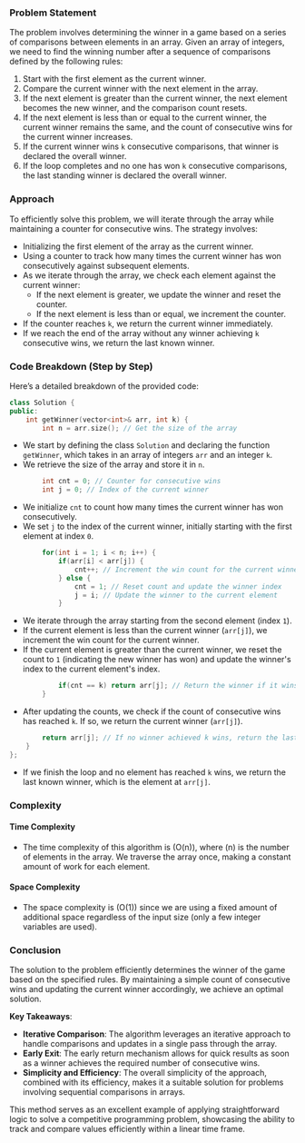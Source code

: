 ### Problem Statement

The problem involves determining the winner in a game based on a series of comparisons between elements in an array. Given an array of integers, we need to find the winning number after a sequence of comparisons defined by the following rules:

1. Start with the first element as the current winner.
2. Compare the current winner with the next element in the array.
3. If the next element is greater than the current winner, the next element becomes the new winner, and the comparison count resets.
4. If the next element is less than or equal to the current winner, the current winner remains the same, and the count of consecutive wins for the current winner increases.
5. If the current winner wins `k` consecutive comparisons, that winner is declared the overall winner.
6. If the loop completes and no one has won `k` consecutive comparisons, the last standing winner is declared the overall winner.

### Approach

To efficiently solve this problem, we will iterate through the array while maintaining a counter for consecutive wins. The strategy involves:

- Initializing the first element of the array as the current winner.
- Using a counter to track how many times the current winner has won consecutively against subsequent elements.
- As we iterate through the array, we check each element against the current winner:
  - If the next element is greater, we update the winner and reset the counter.
  - If the next element is less than or equal, we increment the counter.
- If the counter reaches `k`, we return the current winner immediately.
- If we reach the end of the array without any winner achieving `k` consecutive wins, we return the last known winner.

### Code Breakdown (Step by Step)

Here’s a detailed breakdown of the provided code:

```cpp
class Solution {
public:
    int getWinner(vector<int>& arr, int k) {
        int n = arr.size(); // Get the size of the array
```
- We start by defining the class `Solution` and declaring the function `getWinner`, which takes in an array of integers `arr` and an integer `k`.
- We retrieve the size of the array and store it in `n`.

```cpp
        int cnt = 0; // Counter for consecutive wins
        int j = 0; // Index of the current winner
```
- We initialize `cnt` to count how many times the current winner has won consecutively.
- We set `j` to the index of the current winner, initially starting with the first element at index `0`.

```cpp
        for(int i = 1; i < n; i++) {
            if(arr[i] < arr[j]) {
                cnt++; // Increment the win count for the current winner
            } else {
                cnt = 1; // Reset count and update the winner index
                j = i; // Update the winner to the current element
            }
```
- We iterate through the array starting from the second element (index `1`).
- If the current element is less than the current winner (`arr[j]`), we increment the win count for the current winner.
- If the current element is greater than the current winner, we reset the count to `1` (indicating the new winner has won) and update the winner's index to the current element's index.

```cpp
            if(cnt == k) return arr[j]; // Return the winner if it wins k times
        }
```
- After updating the counts, we check if the count of consecutive wins has reached `k`. If so, we return the current winner (`arr[j]`).

```cpp
        return arr[j]; // If no winner achieved k wins, return the last known winner
    }
};
```
- If we finish the loop and no element has reached `k` wins, we return the last known winner, which is the element at `arr[j]`.

### Complexity

#### Time Complexity
- The time complexity of this algorithm is \(O(n)\), where \(n\) is the number of elements in the array. We traverse the array once, making a constant amount of work for each element.

#### Space Complexity
- The space complexity is \(O(1)\) since we are using a fixed amount of additional space regardless of the input size (only a few integer variables are used).

### Conclusion

The solution to the problem efficiently determines the winner of the game based on the specified rules. By maintaining a simple count of consecutive wins and updating the current winner accordingly, we achieve an optimal solution.

**Key Takeaways**:
- **Iterative Comparison**: The algorithm leverages an iterative approach to handle comparisons and updates in a single pass through the array.
- **Early Exit**: The early return mechanism allows for quick results as soon as a winner achieves the required number of consecutive wins.
- **Simplicity and Efficiency**: The overall simplicity of the approach, combined with its efficiency, makes it a suitable solution for problems involving sequential comparisons in arrays.

This method serves as an excellent example of applying straightforward logic to solve a competitive programming problem, showcasing the ability to track and compare values efficiently within a linear time frame.